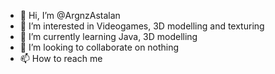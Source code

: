 - 👋 Hi, I’m @ArgnzAstalan
- 👀 I’m interested in Videogames, 3D modelling and texturing
- 🌱 I’m currently learning Java, 3D modelling
- 💞️ I’m looking to collaborate on nothing
- 📫 How to reach me <none>

<!---
ArgnzAstalan/ArgnzAstalan is a ✨ special ✨ repository because its `README.md` (this file) appears on your GitHub profile.
You can click the Preview link to take a look at your changes.
--->

